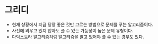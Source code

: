 # 그리디
- 현재 상황에서 지금 당장 좋은 것만 고르는 방법으로 문제를 푸는 알고리즘이다.
- 사전에 외우고 있지 않아도 풀 수 있는 가능성이 높은 문제 유형이다.
- 다익스트라 알고리즘처럼 알고리즘을 알고 있어야 풀 수 있는 경우도 있다.
